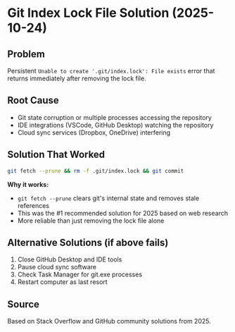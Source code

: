 # Git Index Lock File Solution (2025-10-24)

## Problem
Persistent `Unable to create '.git/index.lock': File exists` error that returns immediately after removing the lock file.

## Root Cause
- Git state corruption or multiple processes accessing the repository
- IDE integrations (VSCode, GitHub Desktop) watching the repository  
- Cloud sync services (Dropbox, OneDrive) interfering

## Solution That Worked
```bash
git fetch --prune && rm -f .git/index.lock && git commit
```

**Why it works:**
- `git fetch --prune` clears git's internal state and removes stale references
- This was the #1 recommended solution for 2025 based on web research
- More reliable than just removing the lock file alone

## Alternative Solutions (if above fails)
1. Close GitHub Desktop and IDE tools
2. Pause cloud sync software  
3. Check Task Manager for git.exe processes
4. Restart computer as last resort

## Source
Based on Stack Overflow and GitHub community solutions from 2025.
